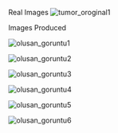 Real Images
![tumor_oroginal1](https://github.com/user-attachments/assets/0bc35974-a312-4c10-9f83-cb6b525f0e7b)




Images Produced

![olusan_goruntu1](https://github.com/user-attachments/assets/d9fc1808-dc78-4fc6-951a-129205f20a98)





![olusan_goruntu2](https://github.com/user-attachments/assets/8511d366-b1c0-48ff-be71-8adea7c42082)






![olusan_goruntu3](https://github.com/user-attachments/assets/46371bd0-7a4e-48c8-97db-c2fe7d667b01)





![olusan_goruntu4](https://github.com/user-attachments/assets/f8dd3849-c9c7-4010-8b3c-22e3030c6acf)





![olusan_goruntu5](https://github.com/user-attachments/assets/e16a4a47-4545-47f4-b7c7-2f15ce51169d)





![olusan_goruntu6](https://github.com/user-attachments/assets/67d42249-eca8-44e1-b6c1-1e5afecc9cd8)
